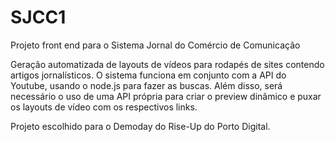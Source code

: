 # SJCC1
Projeto front end para o Sistema Jornal do Comércio de Comunicação

Geração automatizada de layouts de vídeos para rodapés de sites contendo artigos jornalísticos. O sistema funciona em conjunto com a API do Youtube, usando o node.js para fazer as buscas. Além disso, será necessário o uso de uma API própria para criar o preview dinâmico e puxar os layouts de vídeo com os respectivos links.

Projeto escolhido para o Demoday do Rise-Up do Porto Digital.
